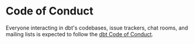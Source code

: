 # Code of Conduct

Everyone interacting in dbt's codebases, issue trackers, chat rooms, and mailing lists is expected to follow the [dbt Code of Conduct](https://docs.getdbt.com/community/resources/code-of-conduct).
